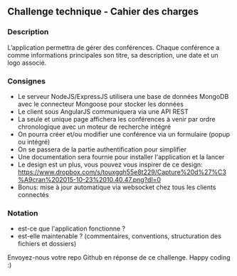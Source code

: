 Challenge technique - Cahier des charges
--

### Description

L’application permettra de gérer des conférences. Chaque conférence a comme informations principales son titre, sa description, une date et un logo associé.

### Consignes

- Le serveur NodeJS/ExpressJS utilisera une base de données MongoDB avec le connecteur Mongoose pour stocker les données
- Le client sous AngularJS communiquera via une API REST
- La seule et unique page affichera les conférences à venir par ordre chronologique avec un moteur de recherche intégré
- On pourra créer et/ou modifier une conférence via un formulaire (popup ou intégré)
- On se passera de la partie authentification pour simplifier
- Une documentation sera fournie pour installer l'application et la lancer
- Le design est un plus, vous pouvez vous inspirer de ce design: https://www.dropbox.com/s/touxgqh55e8t229/Capture%20d%27%C3%A9cran%202015-10-23%2010.40.47.png?dl=0
- Bonus: mise à jour automatique via websocket chez tous les clients connectés

### Notation

- est-ce que l'application fonctionne ?
- est-elle maintenable ? (commentaires, conventions, structuration des fichiers et dossiers)

Envoyez-nous votre repo Github en réponse de ce challenge.
Happy coding :)



